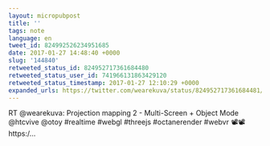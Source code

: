 ```yaml
---
layout: micropubpost
title: ''
tags: note
language: en
tweet_id: 824992526234951685
date: 2017-01-27 14:48:40 +0000
slug: '144840'
retweeted_status_id: 824952717361684480
retweeted_status_user_id: 741966131863429120
retweeted_status_timestamp: 2017-01-27 12:10:29 +0000
expanded_urls: https://twitter.com/wearekuva/status/824952717361684481/video/1
---
```

RT @wearekuva: Projection mapping 2 - Multi-Screen + Object Mode @htcvive @otoy #realtime #webgl #threejs #octanerender #webvr 📽️📽️ https:/…
